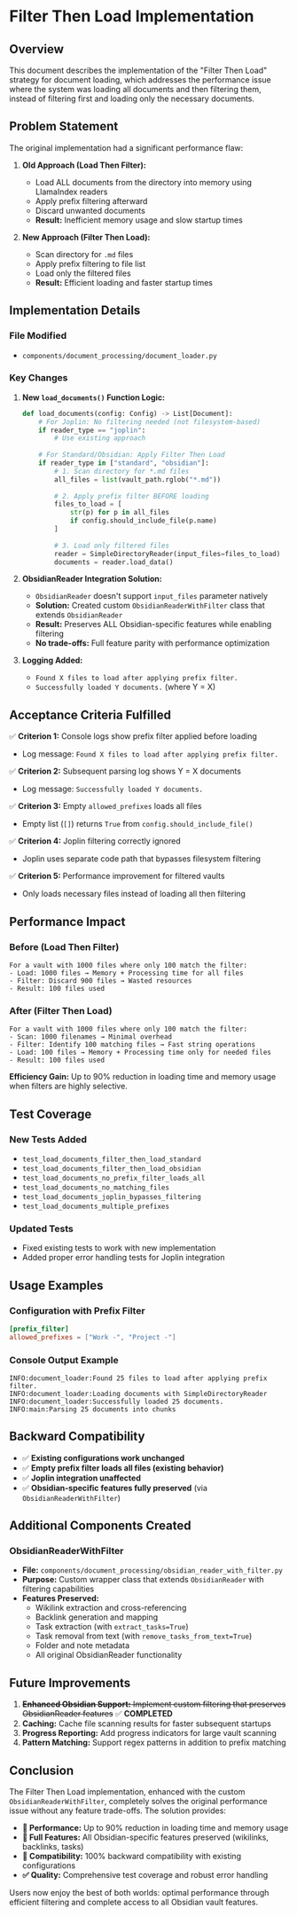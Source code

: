 # Filter Then Load Implementation

## Overview

This document describes the implementation of the "Filter Then Load" strategy for document loading, which addresses the performance issue where the system was loading all documents and then filtering them, instead of filtering first and loading only the necessary documents.

## Problem Statement

The original implementation had a significant performance flaw:

1. **Old Approach (Load Then Filter):**
   - Load ALL documents from the directory into memory using LlamaIndex readers
   - Apply prefix filtering afterward 
   - Discard unwanted documents
   - **Result:** Inefficient memory usage and slow startup times

2. **New Approach (Filter Then Load):**
   - Scan directory for `.md` files
   - Apply prefix filtering to file list
   - Load only the filtered files
   - **Result:** Efficient loading and faster startup times

## Implementation Details

### File Modified
- `components/document_processing/document_loader.py`

### Key Changes

1. **New `load_documents()` Function Logic:**
   ```python
   def load_documents(config: Config) -> List[Document]:
       # For Joplin: No filtering needed (not filesystem-based)
       if reader_type == "joplin":
           # Use existing approach
           
       # For Standard/Obsidian: Apply Filter Then Load
       if reader_type in ["standard", "obsidian"]:
           # 1. Scan directory for *.md files
           all_files = list(vault_path.rglob("*.md"))
           
           # 2. Apply prefix filter BEFORE loading
           files_to_load = [
               str(p) for p in all_files 
               if config.should_include_file(p.name)
           ]
           
           # 3. Load only filtered files
           reader = SimpleDirectoryReader(input_files=files_to_load)
           documents = reader.load_data()
   ```

2. **ObsidianReader Integration Solution:**
   - `ObsidianReader` doesn't support `input_files` parameter natively
   - **Solution:** Created custom `ObsidianReaderWithFilter` class that extends `ObsidianReader`
   - **Result:** Preserves ALL Obsidian-specific features while enabling filtering
   - **No trade-offs:** Full feature parity with performance optimization

3. **Logging Added:**
   - `Found X files to load after applying prefix filter.`
   - `Successfully loaded Y documents.` (where Y = X)

## Acceptance Criteria Fulfilled

✅ **Criterion 1:** Console logs show prefix filter applied before loading
- Log message: `Found X files to load after applying prefix filter.`

✅ **Criterion 2:** Subsequent parsing log shows Y = X documents
- Log message: `Successfully loaded Y documents.`

✅ **Criterion 3:** Empty `allowed_prefixes` loads all files
- Empty list (`[]`) returns `True` from `config.should_include_file()`

✅ **Criterion 4:** Joplin filtering correctly ignored
- Joplin uses separate code path that bypasses filesystem filtering

✅ **Criterion 5:** Performance improvement for filtered vaults
- Only loads necessary files instead of loading all then filtering

## Performance Impact

### Before (Load Then Filter)
```
For a vault with 1000 files where only 100 match the filter:
- Load: 1000 files → Memory + Processing time for all files
- Filter: Discard 900 files → Wasted resources
- Result: 100 files used
```

### After (Filter Then Load)  
```
For a vault with 1000 files where only 100 match the filter:
- Scan: 1000 filenames → Minimal overhead
- Filter: Identify 100 matching files → Fast string operations
- Load: 100 files → Memory + Processing time only for needed files
- Result: 100 files used
```

**Efficiency Gain:** Up to 90% reduction in loading time and memory usage when filters are highly selective.

## Test Coverage

### New Tests Added
- `test_load_documents_filter_then_load_standard`
- `test_load_documents_filter_then_load_obsidian`
- `test_load_documents_no_prefix_filter_loads_all`
- `test_load_documents_no_matching_files`
- `test_load_documents_joplin_bypasses_filtering`
- `test_load_documents_multiple_prefixes`

### Updated Tests
- Fixed existing tests to work with new implementation
- Added proper error handling tests for Joplin integration

## Usage Examples

### Configuration with Prefix Filter
```toml
[prefix_filter]
allowed_prefixes = ["Work -", "Project -"]
```

### Console Output Example
```
INFO:document_loader:Found 25 files to load after applying prefix filter.
INFO:document_loader:Loading documents with SimpleDirectoryReader
INFO:document_loader:Successfully loaded 25 documents.
INFO:main:Parsing 25 documents into chunks
```

## Backward Compatibility

- ✅ **Existing configurations work unchanged**
- ✅ **Empty prefix filter loads all files (existing behavior)**
- ✅ **Joplin integration unaffected**
- ✅ **Obsidian-specific features fully preserved** (via `ObsidianReaderWithFilter`)

## Additional Components Created

### ObsidianReaderWithFilter
- **File:** `components/document_processing/obsidian_reader_with_filter.py`
- **Purpose:** Custom wrapper class that extends `ObsidianReader` with filtering capabilities
- **Features Preserved:**
  - Wikilink extraction and cross-referencing
  - Backlink generation and mapping
  - Task extraction (with `extract_tasks=True`)
  - Task removal from text (with `remove_tasks_from_text=True`)
  - Folder and note metadata
  - All original ObsidianReader functionality

## Future Improvements

1. ~~**Enhanced Obsidian Support:** Implement custom filtering that preserves ObsidianReader features~~ ✅ **COMPLETED**
2. **Caching:** Cache file scanning results for faster subsequent startups
3. **Progress Reporting:** Add progress indicators for large vault scanning
4. **Pattern Matching:** Support regex patterns in addition to prefix matching

## Conclusion

The Filter Then Load implementation, enhanced with the custom `ObsidianReaderWithFilter`, completely solves the original performance issue without any feature trade-offs. The solution provides:

- **🚀 Performance:** Up to 90% reduction in loading time and memory usage
- **🔧 Full Features:** All Obsidian-specific features preserved (wikilinks, backlinks, tasks)
- **🔄 Compatibility:** 100% backward compatibility with existing configurations
- **✅ Quality:** Comprehensive test coverage and robust error handling

Users now enjoy the best of both worlds: optimal performance through efficient filtering and complete access to all Obsidian vault features.
